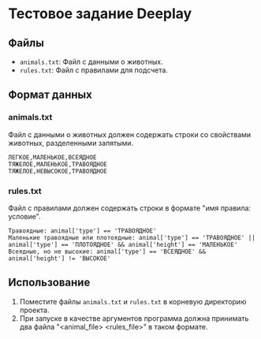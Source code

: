 # Тестовое задание Deeplay

## Файлы

- `animals.txt`: Файл с данными о животных.
- `rules.txt`: Файл с правилами для подсчета.

## Формат данных

### animals.txt

Файл с данными о животных должен содержать строки со свойствами животных, разделенными запятыми.

```
ЛЕГКОЕ,МАЛЕНЬКОЕ,ВСЕЯДНОЕ
ТЯЖЕЛОЕ,МАЛЕНЬКОЕ,ТРАВОЯДНОЕ
ТЯЖЕЛОЕ,НЕВЫСОКОЕ,ТРАВОЯДНОЕ
```

### rules.txt

Файл с правилами должен содержать строки в формате "имя правила: условие".

```
Травоядные: animal['type'] == 'ТРАВОЯДНОЕ'
Маленькие травоядные или плотоядные: animal['type'] == 'ТРАВОЯДНОЕ' || animal['type'] == 'ПЛОТОЯДНОЕ' && animal['height'] == 'МАЛЕНЬКОЕ'
Всеядные, но не высокие: animal['type'] == 'ВСЕЯДНОЕ' && animal['height'] != 'ВЫСОКОЕ'
```

## Использование

1. Поместите файлы `animals.txt` и `rules.txt` в корневую директорию проекта.
2. При запуске в качестве аргументов программа должна принимать два файла "<animal_file> <rules_file>" в таком формате.
   